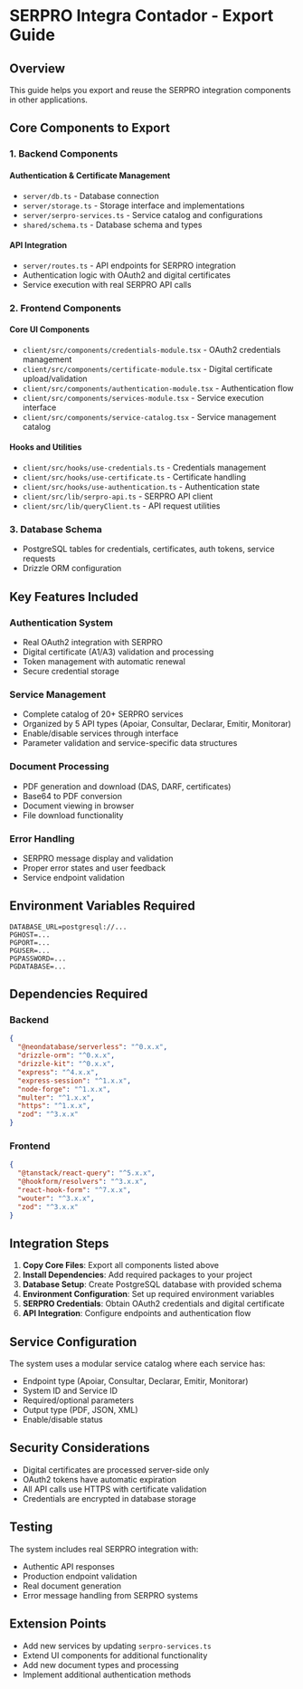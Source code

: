 # SERPRO Integra Contador - Export Guide

## Overview
This guide helps you export and reuse the SERPRO integration components in other applications.

## Core Components to Export

### 1. Backend Components

#### Authentication & Certificate Management
- `server/db.ts` - Database connection
- `server/storage.ts` - Storage interface and implementations
- `server/serpro-services.ts` - Service catalog and configurations
- `shared/schema.ts` - Database schema and types

#### API Integration
- `server/routes.ts` - API endpoints for SERPRO integration
- Authentication logic with OAuth2 and digital certificates
- Service execution with real SERPRO API calls

### 2. Frontend Components

#### Core UI Components
- `client/src/components/credentials-module.tsx` - OAuth2 credentials management
- `client/src/components/certificate-module.tsx` - Digital certificate upload/validation
- `client/src/components/authentication-module.tsx` - Authentication flow
- `client/src/components/services-module.tsx` - Service execution interface
- `client/src/components/service-catalog.tsx` - Service management catalog

#### Hooks and Utilities
- `client/src/hooks/use-credentials.ts` - Credentials management
- `client/src/hooks/use-certificate.ts` - Certificate handling
- `client/src/hooks/use-authentication.ts` - Authentication state
- `client/src/lib/serpro-api.ts` - SERPRO API client
- `client/src/lib/queryClient.ts` - API request utilities

### 3. Database Schema
- PostgreSQL tables for credentials, certificates, auth tokens, service requests
- Drizzle ORM configuration

## Key Features Included

### Authentication System
- Real OAuth2 integration with SERPRO
- Digital certificate (A1/A3) validation and processing
- Token management with automatic renewal
- Secure credential storage

### Service Management
- Complete catalog of 20+ SERPRO services
- Organized by 5 API types (Apoiar, Consultar, Declarar, Emitir, Monitorar)
- Enable/disable services through interface
- Parameter validation and service-specific data structures

### Document Processing
- PDF generation and download (DAS, DARF, certificates)
- Base64 to PDF conversion
- Document viewing in browser
- File download functionality

### Error Handling
- SERPRO message display and validation
- Proper error states and user feedback
- Service endpoint validation

## Environment Variables Required

```env
DATABASE_URL=postgresql://...
PGHOST=...
PGPORT=...
PGUSER=...
PGPASSWORD=...
PGDATABASE=...
```

## Dependencies Required

### Backend
```json
{
  "@neondatabase/serverless": "^0.x.x",
  "drizzle-orm": "^0.x.x",
  "drizzle-kit": "^0.x.x",
  "express": "^4.x.x",
  "express-session": "^1.x.x",
  "node-forge": "^1.x.x",
  "multer": "^1.x.x",
  "https": "^1.x.x",
  "zod": "^3.x.x"
}
```

### Frontend
```json
{
  "@tanstack/react-query": "^5.x.x",
  "@hookform/resolvers": "^3.x.x",
  "react-hook-form": "^7.x.x",
  "wouter": "^3.x.x",
  "zod": "^3.x.x"
}
```

## Integration Steps

1. **Copy Core Files**: Export all components listed above
2. **Install Dependencies**: Add required packages to your project
3. **Database Setup**: Create PostgreSQL database with provided schema
4. **Environment Configuration**: Set up required environment variables
5. **SERPRO Credentials**: Obtain OAuth2 credentials and digital certificate
6. **API Integration**: Configure endpoints and authentication flow

## Service Configuration

The system uses a modular service catalog where each service has:
- Endpoint type (Apoiar, Consultar, Declarar, Emitir, Monitorar)
- System ID and Service ID
- Required/optional parameters
- Output type (PDF, JSON, XML)
- Enable/disable status

## Security Considerations

- Digital certificates are processed server-side only
- OAuth2 tokens have automatic expiration
- All API calls use HTTPS with certificate validation
- Credentials are encrypted in database storage

## Testing

The system includes real SERPRO integration with:
- Authentic API responses
- Production endpoint validation
- Real document generation
- Error message handling from SERPRO systems

## Extension Points

- Add new services by updating `serpro-services.ts`
- Extend UI components for additional functionality
- Add new document types and processing
- Implement additional authentication methods